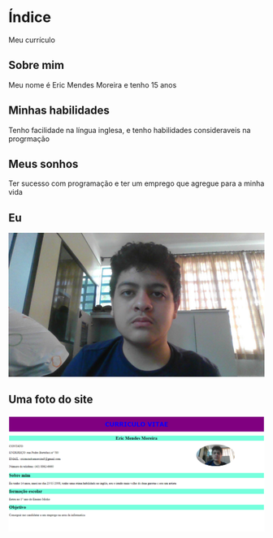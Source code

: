 # Índice
Meu currículo
## Sobre mim
Meu nome é Eric Mendes Moreira e tenho 15 anos
## Minhas habilidades
Tenho facilidade na língua inglesa, e tenho habilidades consideraveis na progrmação
## Meus sonhos
Ter sucesso com programação e ter um emprego que agregue para a minha vida

## Eu

![Uma foto minha](img/eric.jpg)

## Uma foto do site

![Site](img/foto_do_curriculo.png)